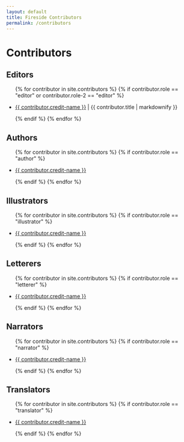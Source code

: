 ```yaml
---
layout: default
title: Fireside Contributors
permalink: /contributors
---
```


<h1>Contributors</h1>

<h2>Editors</h2>
<ul>
  {% for contributor in site.contributors %}
  {% if contributor.role == "editor" or contributor.role-2 == "editor" %}
    <li>
      <p><a href="{{ contributor.url }}">{{ contributor.credit-name }}</a> | {{ contributor.title | markdownify }}</p>
    </li>
    {% endif %}
  {% endfor %}
</ul>

<h2>Authors</h2>
<ul>
  {% for contributor in site.contributors %}
  {% if contributor.role == "author" %}
    <li>
      <p><a href="{{ contributor.url }}">{{ contributor.credit-name }}</a></p>
    </li>
    {% endif %}
  {% endfor %}
</ul>

<h2>Illustrators</h2>
<ul>
  {% for contributor in site.contributors %}
  {% if contributor.role == "illustrator" %}
    <li>
      <p><a href="{{ contributor.url }}">{{ contributor.credit-name }}</a></p>
    </li>
    {% endif %}
  {% endfor %}
</ul>

<h2>Letterers</h2>
<ul>
  {% for contributor in site.contributors %}
  {% if contributor.role == "letterer" %}
    <li>
      <p><a href="{{ contributor.url }}">{{ contributor.credit-name }}</a></p>
    </li>
    {% endif %}
  {% endfor %}
</ul>

<h2>Narrators</h2>
<ul>
  {% for contributor in site.contributors %}
  {% if contributor.role == "narrator" %}
    <li>
      <p><a href="{{ contributor.url }}">{{ contributor.credit-name }}</a></p>
    </li>
    {% endif %}
  {% endfor %}
</ul>

<h2>Translators</h2>
<ul>
  {% for contributor in site.contributors %}
  {% if contributor.role == "translator" %}
    <li>
      <p><a href="{{ contributor.url }}">{{ contributor.credit-name }}</a></p>
    </li>
    {% endif %}
  {% endfor %}
</ul>

